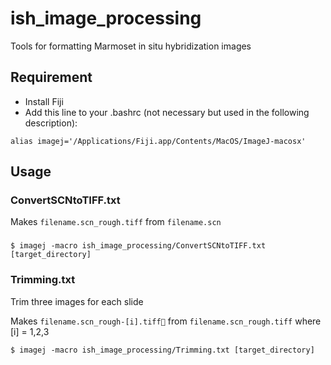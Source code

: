 ish\_image\_processing
=====

Tools for formatting Marmoset in situ hybridization images


## Requirement
<!--
 - ImageJ
 - Download "Bio-Formats Package" and "Command Line Tools" from [here](http://downloads.openmicroscopy.org/bio-formats/5.1.10/) and put them to ``ImageJ/plugins/``
-->
- Install Fiji
- Add this line to your .bashrc (not necessary but used in the following description): 
```
alias imagej='/Applications/Fiji.app/Contents/MacOS/ImageJ-macosx'
```

## Usage
### ConvertSCNtoTIFF.txt
Makes  ``filename.scn_rough.tiff`` from ``filename.scn``
### 
```
$ imagej -macro ish_image_processing/ConvertSCNtoTIFF.txt [target_directory]
```

### Trimming.txt
Trim three images for each slide

Makes  ``filename.scn_rough-[i].tiff`` from ``filename.scn_rough.tiff`` where [i] = 1,2,3
```
$ imagej -macro ish_image_processing/Trimming.txt [target_directory]
```